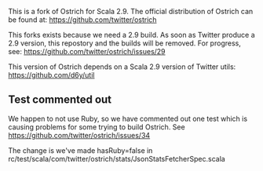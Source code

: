 This is a fork of Ostrich for Scala 2.9.  The official distribution of Ostrich can be found at: https://github.com/twitter/ostrich

This forks exists because we need a 2.9 build.  As soon as Twitter produce a 2.9 version, this repostory and the builds will be removed. For progress, see: https://github.com/twitter/ostrich/issues/29

This version of Ostrich depends on a Scala 2.9 version of Twitter utils:  https://github.com/d6y/util

## Test commented out

We happen to not use Ruby, so we have commented out one test which is causing problems for some trying to build Ostrich. See https://github.com/twitter/ostrich/issues/34

The change is we've made hasRuby=false in rc/test/scala/com/twitter/ostrich/stats/JsonStatsFetcherSpec.scala






